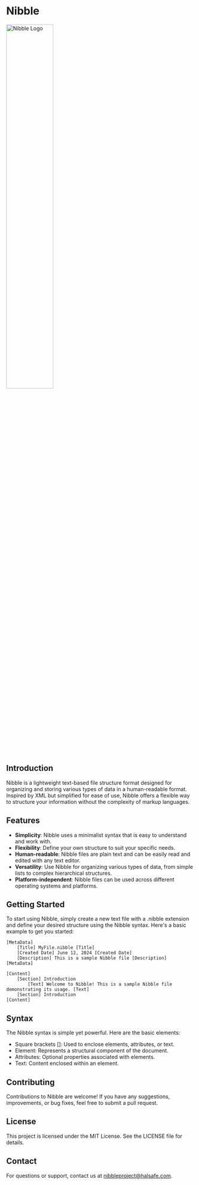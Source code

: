 # Nibble
<img src="https://i.imgur.com/iASoFPO.png" alt="Nibble Logo" width="50%">

## Introduction

Nibble is a lightweight text-based file structure format designed for organizing and storing various types of data in a human-readable format. Inspired by XML but simplified for ease of use, Nibble offers a flexible way to structure your information without the complexity of markup languages.

## Features

- **Simplicity**: Nibble uses a minimalist syntax that is easy to understand and work with.
- **Flexibility**: Define your own structure to suit your specific needs.
- **Human-readable**: Nibble files are plain text and can be easily read and edited with any text editor.
- **Versatility**: Use Nibble for organizing various types of data, from simple lists to complex hierarchical structures.
- **Platform-independent**: Nibble files can be used across different operating systems and platforms.

## Getting Started

To start using Nibble, simply create a new text file with a .nibble extension and define your desired structure using the Nibble syntax. Here's a basic example to get you started:

```plaintext
[MetaData]
    [Title] MyFile.nibble [Title]
    [Created Date] June 12, 2024 [Created Date]
    [Description] This is a sample Nibble file [Description]
[MetaData]

[Content]
    [Section] Introduction
        [Text] Welcome to Nibble! This is a sample Nibble file demonstrating its usage. [Text]
    [Section] Introduction
[Content]
```
## Syntax
The Nibble syntax is simple yet powerful. Here are the basic elements:

- Square brackets []: Used to enclose elements, attributes, or text.
- Element: Represents a structural component of the document.
- Attributes: Optional properties associated with elements.
- Text: Content enclosed within an element.

## Contributing
Contributions to Nibble are welcome! If you have any suggestions, improvements, or bug fixes, feel free to submit a pull request.

## License
This project is licensed under the MIT License. See the LICENSE file for details.

## Contact
For questions or support, contact us at nibbleproject@halsafe.com.
